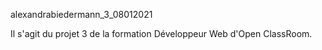 alexandrabiedermann_3_08012021

Il s'agit du projet 3 de la formation Développeur Web d'Open ClassRoom.